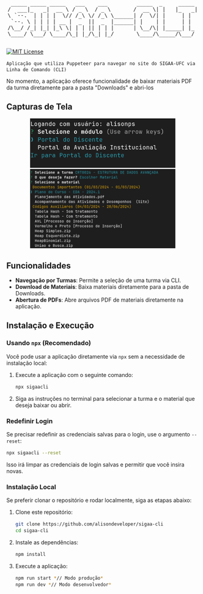 <div align="center">
<pre>
 _____ _____ _____   ___    ___         _____  _     _____ 
/  ___|_   _|  __ \ / _ \  / _ \       /  __ \| |   |_   _|
\ `--.  | | | |  \// /_\ \/ /_\ \______| /  \/| |     | |  
 `--. \ | | | | __ |  _  ||  _  |______| |    | |     | |  
/\__/ /_| |_| |_\ \| | | || | | |      | \__/\| |_____| |_ 
\____/ \___/ \____/\_| |_/\_| |_/       \____/\_____/\___/ 
                                                           
                                                           
</pre>
</div>

[![MIT License](https://img.shields.io/badge/License-MIT-green.svg)](https://choosealicense.com/licenses/mit/)

```
Aplicação que utiliza Puppeteer para navegar no site do SIGAA-UFC via Linha de Comando (CLI)
```

No momento, a aplicação oferece funcionalidade de baixar materiais PDF da turma diretamente para a pasta "Downloads" e abri-los

## Capturas de Tela

<div align="center">
<img src="/docs/screenshot1.png" alt="Seleção de módulo" width="380"/>

<img src="/docs/screenshot2.png" alt="Seleção de material" width="380"/>
</div>

## Funcionalidades

- **Navegação por Turmas**: Permite a seleção de uma turma via CLI.
- **Download de Materiais**: Baixa materiais diretamente para a pasta de Downloads.
- **Abertura de PDFs**: Abre arquivos PDF de materiais diretamente na aplicação.

## Instalação e Execução

### Usando `npx` (Recomendado)

Você pode usar a aplicação diretamente via `npx` sem a necessidade de instalação local:

1. Execute a aplicação com o seguinte comando:

   ```bash
   npx sigaacli
   ```

2. Siga as instruções no terminal para selecionar a turma e o material que deseja baixar ou abrir.

### Redefinir Login

Se precisar redefinir as credenciais salvas para o login, use o argumento `--reset`:

```bash
npx sigaacli --reset
```

Isso irá limpar as credenciais de login salvas e permitir que você insira novas.

### Instalação Local

Se preferir clonar o repositório e rodar localmente, siga as etapas abaixo:

1. Clone este repositório:

   ```bash
   git clone https://github.com/alisondeveloper/sigaa-cli
   cd sigaa-cli
   ```

2. Instale as dependências:

   ```bash
   npm install
   ```

3. Execute a aplicação:
   ```bash
   npm run start *// Modo produção*
   npm run dev *// Modo desenvolvedor*
   ```
